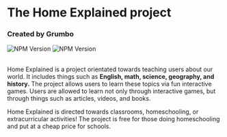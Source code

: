 # The Home Explained project
<h3>Created by Grumbo</h3>

![NPM Version](https://img.shields.io/npm/v/react) ![NPM Version](https://img.shields.io/npm/v/radix-ui)
<br></br>

<p>Home Explained is a project orientated towards teaching users about our world.
It includes things such as <b> English, math, science, geography, and history.</b> The project allows users to learn these topics via fun interactive games.
Users are allowed to learn not only through interactive games, but through things such as articles, videos, and books.


Home Explained is directed towards classrooms, homeschooling, or extracurricular activities! The project is free for those doing homeschooling and put at a cheap price for schools.</p>